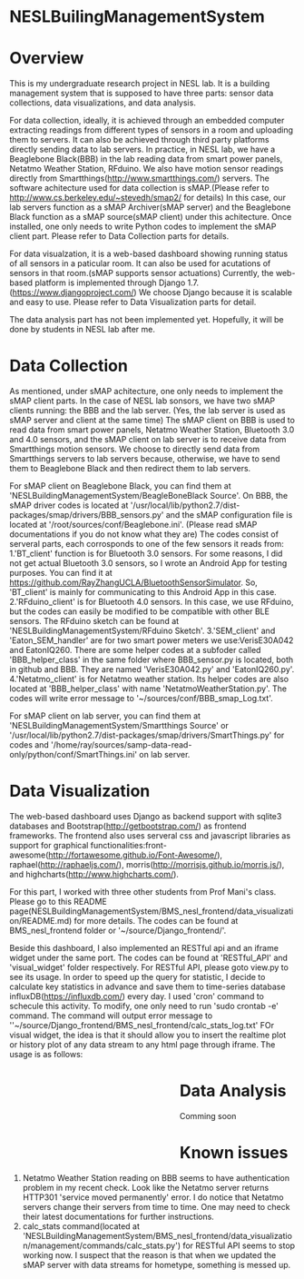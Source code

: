 # NESLBuilingManagementSystem

# Overview

This is my undergraduate research project in NESL lab. It is a building management system that is supposed to have three parts: sensor data collections, data visualizations, and data analysis. 

For data collection, ideally, it is achieved through an embedded computer extracting readings from different types of sensors in a room and uploading them to servers. It can also be achieved through third party platforms directly sending data to lab servers. In practice, in NESL lab, we have a Beaglebone Black(BBB) in the lab reading data from smart power panels, Netatmo Weather Station, RFduino. We also have motion sensor readings directly from Smartthings(http://www.smartthings.com/) servers. The software achitecture used for data collection is sMAP.(Please refer to http://www.cs.berkeley.edu/~stevedh/smap2/ for details) In this case, our lab servers function as a sMAP Archiver(sMAP server) and the Beaglebone Black function as a sMAP source(sMAP client) under this achitecture. Once installed, one only needs to write Python codes to implement the sMAP client part. Please refer to Data Collection parts for details.

For data visualzation, it is a web-based dashboard showing running status of all sensors in a paticular room. It can also be used for acutations of sensors in that room.(sMAP supports sensor actuations) Currently, the web-based platform is implemented through Django 1.7.(https://www.djangoproject.com/) We choose Django because it is scalable and easy to use. Please refer to Data Visualization parts for detail.

The data analysis part has not been implemented yet. Hopefully, it will be done by students in NESL lab after me. 

# Data Collection

As mentioned, under sMAP achitecture, one only needs to implement the sMAP client parts. In the case of NESL lab sonsors, we have two sMAP clients running: the BBB and the lab server. (Yes, the lab server is used as sMAP server and client at the same time) The sMAP client on BBB is used to read data from smart power panels, Netatmo Weather Station, Bluetooth 3.0 and 4.0 sensors, and the sMAP client on lab server is to receive data from Smartthings motion sensors. We choose to directly send data from Smartthings servers to lab servers because, otherwise, we have to send them to Beaglebone Black and then redirect them to lab servers. 

For sMAP client on Beaglebone Black, you can find them at 'NESLBuildingManagementSystem/BeagleBoneBlack Source'. On BBB, the sMAP driver codes is located at '/usr/local/lib/python2.7/dist-packages/smap/drivers/BBB_sensors.py' and the sMAP configuration file is located at '/root/sources/conf/Beaglebone.ini'. (Please read sMAP documentations if you do not know what they are) The codes consist of serveral parts, each corrosponds to one of the few sensors it reads from:
1.'BT_client' function is for Bluetooth 3.0 sensors. For some reasons, I did not get actual Bluetooth 3.0 sensors, so I wrote an Android App for testing purposes. You can find it at https://github.com/RayZhangUCLA/BluetoothSensorSimulator. So, 'BT_client' is mainly for communicating to this Android App in this case.
2.'RFduino_client' is for Bluetooth 4.0 sensors. In this case, we use RFduino, but the codes can easily be modified to be compatible with other BLE sensors. The RFduino sketch can be found at 'NESLBuildingManagementSystem/RFduino Sketch'. 
3.'SEM_client' and 'Eaton_SEM_handler' are for two smart power meters we use:VerisE30A042 and EatonIQ260. There are some helper codes at a subfoder called 'BBB_helper_class' in the same folder where BBB_sensor.py is located, both in github and BBB. They are named 'VerisE30A042.py' and 'EatonIQ260.py'.
4.'Netatmo_client' is for Netatmo weather station. Its helper codes are also located at 'BBB_helper_class' with name 'NetatmoWeatherStation.py'. The codes will write error message to '~/sources/conf/BBB_smap_Log.txt'.

For sMAP client on lab server, you can find them at 'NESLBuildingManagementSystem/Smartthings Source' or '/usr/local/lib/python2.7/dist-packages/smap/drivers/SmartThings.py' for codes and '/home/ray/sources/samp-data-read-only/python/conf/SmartThings.ini' on lab server.

# Data Visualization

The web-based dashboard uses Django as backend support with sqlite3 databases and Bootstrap(http://getbootstrap.com/) as frontend frameworks. The frontend also uses serveral css and javascript libraries as support for graphical functionalities:front-awesome(http://fortawesome.github.io/Font-Awesome/), raphael(http://raphaeljs.com/), morris(http://morrisjs.github.io/morris.js/), and highcharts(http://www.highcharts.com/). 

For this part, I worked with three other students from Prof Mani's class. Please go to this README page(NESLBuildingManagementSystem/BMS_nesl_frontend/data_visualization/README.md) for more details. The codes can be found at BMS_nesl_frontend folder or '~/source/Django_frontend/'.

Beside this dashboard, I also implemented an RESTful api and an iframe widget under the same port. The codes can be found at 'RESTful_API' and 'visual_widget' folder respectively. 
For RESTful API, please goto view.py to see its usage. In order to speed up the query for statistic, I decide to calculate key statistics in advance and save them to time-series database influxDB(https://influxdb.com/) every day. I used 'cron' command to schecule this activity. To modify, one only need to run 'sudo crontab -e' command. The command will output error message to ''~/source/Django_frontend/BMS_nesl_frontend/calc_stats_log.txt'
FOr visual widget, the idea is that it should allow you to insert the realtime plot or history plot of any data stream to any html page through iframe. The usage is as follows:
  <iframe src="http://ip:port/widget/realtime(or history)?uuid=&width=&height="  width="" height="" scrolling="no" marginwidth="0" marginheight="0" frameborder="0" align="left" vspace="0" hspace="0"></iframe>

# Data Analysis

Comming soon

# Known issues
1. Netatmo Weather Station reading on BBB seems to have authentication problem in my recent check. Look like the Netatmo server returns HTTP301 'service moved permanently' error. I do notice that Netatmo servers change their servers from time to time. One may need to check their latest documentations for further instructions. 
2. calc_stats command(located at 'NESLBuildingManagementSystem/BMS_nesl_frontend/data_visualization/management/commands/calc_stats.py') for RESTful API seems to stop working now. I suspect that the reason is that when we updated the sMAP server with data streams for hometype, something is messed up.